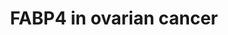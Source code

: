 ---
annotations:
- id: DOID:2394
  parent: disease of cellular proliferation
  type: Disease Ontology
  value: ovarian cancer
- id: PW:0000808
  parent: regulatory pathway
  type: Pathway Ontology
  value: microRNA pathway
- id: PW:0000605
  parent: disease pathway
  type: Pathway Ontology
  value: cancer pathway
authors:
- Khanspers
- Fehrhart
description: Regulation of FABP4 in ovarian cancer. FABP4 (fatty acid binding protein)
  can substantially increase metastatic potential of ovarian cancer cells, and leads
  to more aggressive disease. Mir-409-3p negatively regulates FABP4 in ovarian cancer
  cells, and mir-409-3p is decreased in hypoxic conditions. Pink arrows indicates
  potential therapuetic therapeutic stratgeies; in Gharpure et al, DOPC nanoliposomes
  containing either miR-409-3p mimic or FABP4 siRNA was shown to inhibit tumor progression.  Description
  was adapted from Gharpure et al.
last-edited: 2019-11-29
ndex: ff1c6fc3-8b6a-11eb-9e72-0ac135e8bacf
organisms:
- Homo sapiens
redirect_from:
- /index.php/Pathway:WP4400
- /instance/WP4400
revision: null
schema-jsonld:
- '@context': https://schema.org/
  '@id': https://wikipathways.github.io/pathways/WP4400.html
  '@type': Dataset
  creator:
    '@type': Organization
    name: WikiPathways
  description: Regulation of FABP4 in ovarian cancer. FABP4 (fatty acid binding protein)
    can substantially increase metastatic potential of ovarian cancer cells, and leads
    to more aggressive disease. Mir-409-3p negatively regulates FABP4 in ovarian cancer
    cells, and mir-409-3p is decreased in hypoxic conditions. Pink arrows indicates
    potential therapuetic therapeutic stratgeies; in Gharpure et al, DOPC nanoliposomes
    containing either miR-409-3p mimic or FABP4 siRNA was shown to inhibit tumor progression.  Description
    was adapted from Gharpure et al.
  keywords:
  - FABP4
  - MIR409
  license: CC0
  name: FABP4 in ovarian cancer
seo: CreativeWork
title: FABP4 in ovarian cancer
wpid: WP4400
---